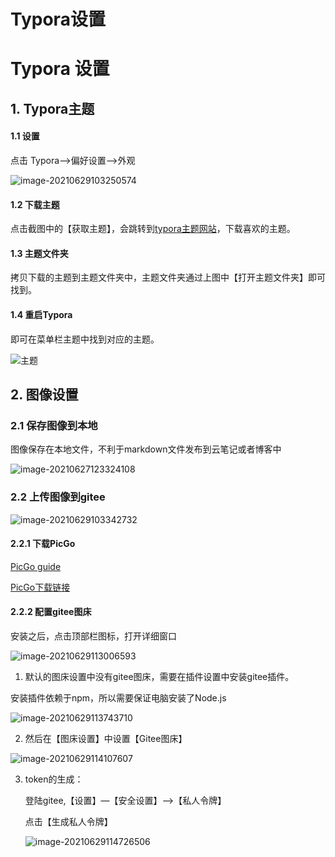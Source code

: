 # Typora设置


# Typora 设置

## 1. Typora主题

#### 1.1 设置

点击 Typora—>偏好设置—>外观

![image-20210629103250574](https://gitee.com/nypicture_bed/draw_bed_1/raw/master/20210629103250.png)

#### 1.2 下载主题

点击截图中的【获取主题】，会跳转到[typora主题网站](https://theme.typora.io/)，下载喜欢的主题。

#### 1.3 主题文件夹

拷贝下载的主题到主题文件夹中，主题文件夹通过上图中【打开主题文件夹】即可找到。

#### 1.4 重启Typora

即可在菜单栏主题中找到对应的主题。

![主题](https://gitee.com/nypicture_bed/draw_bed_1/raw/master/20210629103305.png)

## 2. 图像设置

### 2.1 保存图像到本地

图像保存在本地文件，不利于markdown文件发布到云笔记或者博客中

![image-20210627123324108](https://gitee.com/nypicture_bed/draw_bed_1/raw/master/20210629103317.png)

### 2.2 上传图像到gitee

![image-20210629103342732](https://gitee.com/nypicture_bed/draw_bed_1/raw/master/20210629103348.png)

#### 2.2.1 下载PicGo

[PicGo guide](https://picgo.github.io/PicGo-Doc/zh/guide/)

[PicGo下载链接](https://github.com/Molunerfinn/PicGo/releases)

#### 2.2.2 配置gitee图床

安装之后，点击顶部栏图标，打开详细窗口

![image-20210629113006593](https://gitee.com/nypicture_bed/draw_bed_1/raw/master/20210629113009.png)



1. 默认的图床设置中没有gitee图床，需要在插件设置中安装gitee插件。

安装插件依赖于npm，所以需要保证电脑安装了Node.js

![image-20210629113743710](https://gitee.com/nypicture_bed/draw_bed_1/raw/master/20210629113746.png)



2. 然后在【图床设置】中设置【Gitee图床】

![image-20210629114107607](https://gitee.com/nypicture_bed/draw_bed_1/raw/master/20210629114110.png)

3. token的生成：

   登陆gitee,【设置】—【安全设置】—>【私人令牌】

   点击【生成私人令牌】

   ![image-20210629114726506](https://gitee.com/nypicture_bed/draw_bed_1/raw/master/20210629114729.png)


